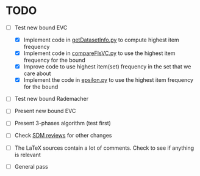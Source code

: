 TODO
====

- [ ] Test new bound EVC
  - [x] Implement code in [getDatasetInfo.py](code/getDatasetInfo.py) to
    compute highest item frequency
  - [x] Implement code in [compareFIsVC.py](code/compareFIsVC.py) to use the
	highest item frequency for the bound
  - [x] Improve code to use highest item(set) frequency in the set that we care
	about
  - [x] Implement the code in [epsilon.py](code/epsilon.py) to use the
	highest item frequency for the bound
- [ ] Test new bound Rademacher
- [ ] Present new bound EVC
- [ ] Present 3-phases algorithm (test first)
- [ ] Check [SDM reviews](paper/SDM14/ReviewsSDM.pdf) for other changes
- [ ] The LaTeX sources contain a lot of comments. Check to see if anything is
  relevant
- [ ] General pass

